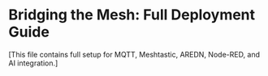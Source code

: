 # Bridging the Mesh: Full Deployment Guide

[This file contains full setup for MQTT, Meshtastic, AREDN, Node-RED, and AI integration.]
